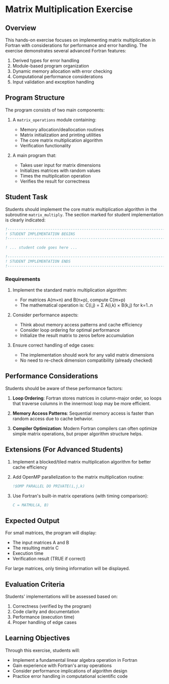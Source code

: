 # Matrix Multiplication Exercise

## Overview

This hands-on exercise focuses on implementing matrix multiplication in Fortran with considerations for performance and error handling. The exercise demonstrates several advanced Fortran features:

1. Derived types for error handling
2. Module-based program organization
3. Dynamic memory allocation with error checking
4. Computational performance considerations
5. Input validation and exception handling

## Program Structure

The program consists of two main components:

1. A `matrix_operations` module containing:
   - Memory allocation/deallocation routines
   - Matrix initialization and printing utilities
   - The core matrix multiplication algorithm
   - Verification functionality

2. A main program that:
   - Takes user input for matrix dimensions
   - Initializes matrices with random values
   - Times the multiplication operation
   - Verifies the result for correctness

## Student Task

Students should implement the core matrix multiplication algorithm in the subroutine `matrix_multiply`. The section marked for student implementation is clearly indicated:

```fortran
!------------------------------------------------------------------------
! STUDENT IMPLEMENTATION BEGINS
!------------------------------------------------------------------------

! ... student code goes here ...

!------------------------------------------------------------------------
! STUDENT IMPLEMENTATION ENDS
!------------------------------------------------------------------------
```

### Requirements

1. Implement the standard matrix multiplication algorithm:
   - For matrices A(m×n) and B(n×p), compute C(m×p)
   - The mathematical operation is: C(i,j) = Σ A(i,k) × B(k,j) for k=1..n

2. Consider performance aspects:
   - Think about memory access patterns and cache efficiency
   - Consider loop ordering for optimal performance
   - Initialize the result matrix to zeros before accumulation

3. Ensure correct handling of edge cases:
   - The implementation should work for any valid matrix dimensions
   - No need to re-check dimension compatibility (already checked)

## Performance Considerations

Students should be aware of these performance factors:

1. **Loop Ordering**: Fortran stores matrices in column-major order, so loops that traverse columns in the innermost loop may be more efficient.

2. **Memory Access Patterns**: Sequential memory access is faster than random access due to cache behavior.

3. **Compiler Optimization**: Modern Fortran compilers can often optimize simple matrix operations, but proper algorithm structure helps.

## Extensions (For Advanced Students)

1. Implement a blocked/tiled matrix multiplication algorithm for better cache efficiency

2. Add OpenMP parallelization to the matrix multiplication routine:
   ```fortran
   !$OMP PARALLEL DO PRIVATE(i,j,k)
   ```

3. Use Fortran's built-in matrix operations (with timing comparison):
   ```fortran
   C = MATMUL(A, B)
   ```

## Expected Output

For small matrices, the program will display:
- The input matrices A and B
- The resulting matrix C
- Execution time
- Verification result (TRUE if correct)

For large matrices, only timing information will be displayed.

## Evaluation Criteria

Students' implementations will be assessed based on:
1. Correctness (verified by the program)
2. Code clarity and documentation
3. Performance (execution time)
4. Proper handling of edge cases

## Learning Objectives

Through this exercise, students will:
- Implement a fundamental linear algebra operation in Fortran
- Gain experience with Fortran's array operations
- Consider performance implications of algorithm design
- Practice error handling in computational scientific code